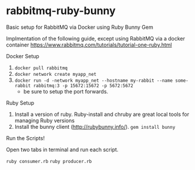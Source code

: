 # rabbitmq-ruby-bunny
Basic setup for RabbitMQ via Docker using Ruby Bunny Gem

Implmentation of the following guide, except using RabbitMQ via a docker container
https://www.rabbitmq.com/tutorials/tutorial-one-ruby.html

Docker Setup
1. `docker pull rabbitmq`
2. `docker network create myapp_net`
3. `docker run -d -network myapp_net --hostname my-rabbit --name some-rabbit rabbitmq:3 -p 15672:15672 -p 5672:5672`
    - be sure to setup the port forwards.

Ruby Setup
1. Install a version of ruby. Ruby-install and chruby are great local tools for managing Ruby versions
2. Install the bunny client (http://rubybunny.info/). `gem install bunny`

Run the Scripts!

Open two tabs in terminal and run each script.

`ruby consumer.rb`
`ruby producer.rb`

